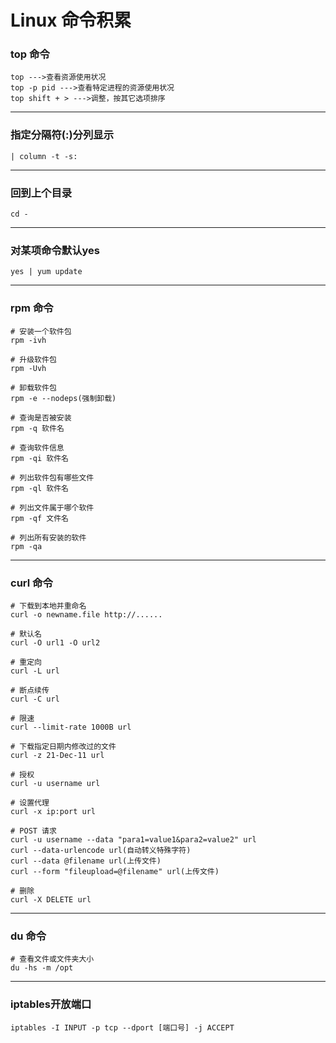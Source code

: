 # Linux 命令积累

### top 命令

	top --->查看资源使用状况
	top -p pid --->查看特定进程的资源使用状况
	top shift + > --->调整，按其它选项排序

---

### 指定分隔符(:)分列显示

	| column -t -s:

---

### 回到上个目录

	cd -

---

### 对某项命令默认yes

	yes | yum update

---

### rpm 命令

	# 安装一个软件包
	rpm -ivh

	# 升级软件包
	rpm -Uvh

	# 卸载软件包
	rpm -e --nodeps(强制卸载)

	# 查询是否被安装
	rpm -q 软件名

	# 查询软件信息
	rpm -qi 软件名
 	
	# 列出软件包有哪些文件
	rpm -ql 软件名

	# 列出文件属于哪个软件
	rpm -qf 文件名
	
	# 列出所有安装的软件
 	rpm -qa

---

### curl 命令
	# 下载到本地并重命名
	curl -o newname.file http://......

	# 默认名
	curl -O url1 -O url2

	# 重定向
	curl -L url

	# 断点续传
	curl -C url
	
	# 限速
	curl --limit-rate 1000B url

	# 下载指定日期内修改过的文件
	curl -z 21-Dec-11 url

	# 授权
	curl -u username url
	
	# 设置代理
	curl -x ip:port url

	# POST 请求
	curl -u username --data "para1=value1&para2=value2" url
	curl --data-urlencode url(自动转义特殊字符)
	curl --data @filename url(上传文件)
	curl --form "fileupload=@filename" url(上传文件)

	# 删除
	curl -X DELETE url

---

### du 命令
	
	# 查看文件或文件夹大小
	du -hs -m /opt
	
---
### iptables开放端口
	iptables -I INPUT -p tcp --dport [端口号] -j ACCEPT
